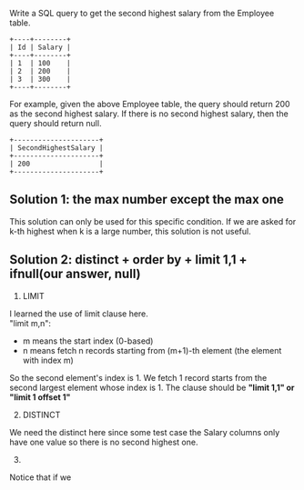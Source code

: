 Write a SQL query to get the second highest salary from the Employee table.

	+----+--------+
	| Id | Salary |
	+----+--------+
	| 1  | 100    |
	| 2  | 200    |
	| 3  | 300    |
	+----+--------+
For example, given the above Employee table, the query should return 200 as the second highest salary. If there is no second highest salary, then the query should return null.

	+---------------------+
	| SecondHighestSalary |
	+---------------------+
	| 200                 |
	+---------------------+

## Solution 1: the max number except the max one

This solution can only be used for this specific condition. If we are asked for k-th highest when k is a large number, this solution is not useful.

## Solution 2: distinct + order by + limit 1,1 + ifnull(our answer, null)

1. LIMIT

I learned the use of limit clause here.  
"limit m,n":  
+ m means the start index (0-based)
+ n means fetch n records starting from (m+1)-th element (the element with index m)

So the second element's index is 1. We fetch 1 record starts from the second largest element whose index is 1. The clause should be **"limit 1,1" or "limit 1 offset 1"**

2. DISTINCT

We need the distinct here since some test case the Salary columns only have one value so there is no second highest one.

3.

Notice that if we 